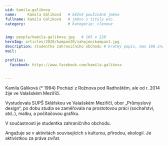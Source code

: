 ```yaml
---
uid: kamila.galikova
name:     Kamila Gáliková  	# běžně používáné jméno
fullname: Kamila Gáliková  	# jméno s tituly etc.
category:                   # kategorie: clenove


img: people/kamila-galikova.jpg   # 165 x 220
heroImg: articles/2020/kampan20/zahajenikampan1.jpg
description: studentka zahraničního obchodu # kratký popis, max 160 znaků
mail:

profiles:
  facebook: https://www.facebook.com/kamila.galikova


---
```


Kamila Gáliková (* 1994) Pochází z Rožnova pod Radhoštěm, ale od r. 2014 žije ve Valašském Meziříčí.

Vystudovala SUPŠ Sklářskou ve Valašském Meziříčí, obor „Průmyslový design“, po dobu studia se zaměřovala na prostotovou práci (sochařství, atd..), malbu, a počítačovou grafiku.

V součastnosti je studentka zahraničního obchodu.

Angažuje se v aktivitách souvisejících s kulturou, přírodou, ekologií. Je aktivistkou za práva zvířat.

